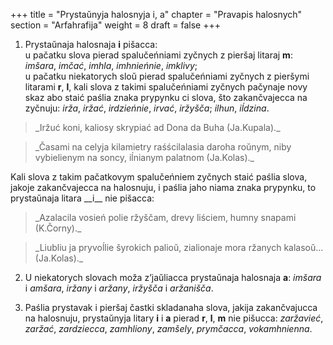 +++
title = "Prystaŭnyja halosnyja i, a"
chapter = "Pravapis halosnych"
section = "Arfahrafija"
weight = 8
draft = false
+++

1. Prystaŭnaja halosnaja __i__ pišacca:
<br>u pačatku slova pierad spalučeńniami zyčnych z pieršaj litaraj __m__: _imšara_, _imčać_, _imhla_, _imhnieńnie_, _imklivy_;
<br>u pačatku niekatorych sloŭ pierad spalučeńniami zyčnych z pieršymi litarami __r__, __l__, kali slova z takimi spalučeńniami zyčnych pačynaje novy skaz abo staić paślia znaka prypynku ci slova, što zakančvajecca na zyčnuju: _irža_, _iržać_, _irdzieńnie_, _irvać_, _iržyšča_; _ilhun_, _iĺdzina_.
<blockquote>_Iržuć koni, kaliosy skrypiać ad Dona da Buha (Ja.Kupala)._</blockquote>
<blockquote>_Časami na celyja kilamietry raśścilalasia daroha roŭnym, niby vybielienym na soncy, iĺnianym palatnom (Ja.Kolas)._</blockquote>
Kali slova z takim pačatkovym spalučeńniem zyčnych staić paślia slova, jakoje zakančvajecca na halosnuju, i paślia jaho niama znaka prypynku, to prystaŭnaja litara __i__ nie pišacca:
<blockquote>_Azalacila vosień polie ržyščam, drevy liściem, humny snapami (K.Čorny)._</blockquote>
<blockquote>_Liubliu ja pryvoĺlie šyrokich palioŭ, zialionaje mora ržanych kalasoŭ... (Ja.Kolas)._</blockquote>

2. U niekatorych slovach moža z’jaŭliacca prystaŭnaja halosnaja __a__: _imšara_ i _amšara_, _iržany_ i _aržany_, _iržyšča_ i _aržanišča_.

3. Paślia prystavak i pieršaj častki skladanaha slova, jakija zakančvajucca na halosnuju, prystaŭnyja litary __i__ i __a__ pierad __r__, __l__, __m__ nie pišucca: _zaržavieć_, _zaržać_, _zardziecca_, _zamhliony_, _zamšely_, _prymčacca_, _vokamhnienna_.